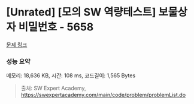 # [Unrated] [모의 SW 역량테스트] 보물상자 비밀번호 - 5658 

[문제 링크](https://swexpertacademy.com/main/code/problem/problemDetail.do?contestProbId=AWXRUN9KfZ8DFAUo) 

### 성능 요약

메모리: 18,636 KB, 시간: 108 ms, 코드길이: 1,565 Bytes



> 출처: SW Expert Academy, https://swexpertacademy.com/main/code/problem/problemList.do